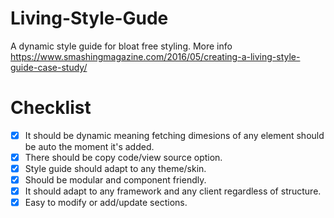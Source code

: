 # Living-Style-Gude
A dynamic style guide for bloat free styling. 
More info https://www.smashingmagazine.com/2016/05/creating-a-living-style-guide-case-study/

# Checklist
- [x] It should be dynamic meaning fetching dimesions of any element should be auto the moment it's added.
- [x] There should be copy code/view source option.
- [x] Style guide should adapt to any theme/skin.
- [x] Should be modular and component friendly.
- [x] It should adapt to any framework and any client regardless of structure.
- [x] Easy to modify or add/update sections.
